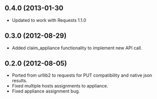 ## 0.4.0 (2013-01-30

* Updated to work with Requests 1.1.0

## 0.3.0 (2012-08-29)

* Added claim_appliance functionality to implement new API call.

## 0.2.0 (2012-08-05)

* Ported from urllib2 to requests for PUT compatibility and native json results.
* Fixed multiple hosts assignments to appliance.
* Fixed appliance assignment bug.
